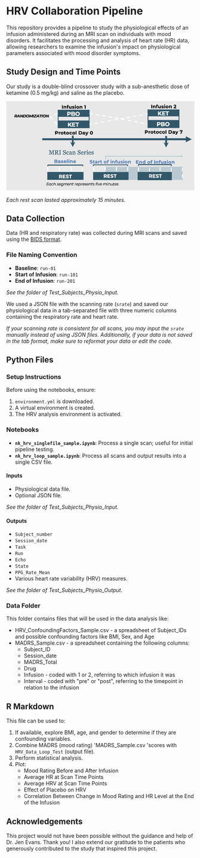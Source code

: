 # HRV Collaboration Pipeline

This repository provides a pipeline to study the physiological effects of an infusion administered during an MRI scan on individuals with mood disorders. It facilitates the processing and analysis of heart rate (HR) data, allowing researchers to examine the infusion's impact on physiological parameters associated with mood disorder symptoms.

## Study Design and Time Points

Our study is a double-blind crossover study with a sub-anesthetic dose of ketamine (0.5 mg/kg) and saline as the placebo.

![Study Design](Study_Design.png)

*Each rest scan lasted approximately 15 minutes.*

## Data Collection

Data (HR and respiratory rate) was collected during MRI scans and saved using the [BIDS format](https://bids-specification.readthedocs.io/en/stable/modality-specific-files/physiological-and-other-continuous-recordings.html).

### File Naming Convention
- **Baseline**: `run-01`
- **Start of Infusion**: `run-101`
- **End of Infusion**: `run-201`

*See the folder of Test_Subjects_Physio_Input.*

We used a JSON file with the scanning rate (`srate`) and saved our physiological data in a tab-separated file with three numeric columns containing the respiratory rate and heart rate.

*If your scanning rate is consistent for all scans, you may input the `srate` manually instead of using JSON files. Additionally, if your data is not saved in the tab format, make sure to reformat your data or edit the code.*

## Python Files

### Setup Instructions
Before using the notebooks, ensure:
1. `environment.yml` is downloaded.
2. A virtual environment is created.
3. The HRV analysis environment is activated.

### Notebooks
- **`nk_hrv_singlefile_sample.ipynb`**: Process a single scan; useful for initial pipeline testing.
- **`nk_hrv_loop_sample.ipynb`**: Process all scans and output results into a single CSV file.

#### Inputs
- Physiological data file.
- Optional JSON file.

*See the folder of Test_Subjects_Physio_Input.*

#### Outputs
- `Subject_number`
- `Session_date`
- `Task`
- `Run`
- `Echo`
- `State`
- `PPG_Rate_Mean`
- Various heart rate variability (HRV) measures.

*See the folder of Test_Subjects_Physio_Output.*

### Data Folder
This folder contains files that will be used in the data analysis like:
  - HRV_ConfoundingFactors_Sample.csv - a spreadsheet of Subject_IDs and possible confounding factors like BMI, Sex, and Age
  - MADRS_Sample.csv - a spreadsheet containing the following columns:
     - Subject_ID
     - Session_date
     - MADRS_Total
     - Drug
     - Infusion - coded with 1 or 2, referring to which infusion it was
     - Interval - coded with "pre" or "post", referring to the timepoint in relation to the infusion

## R Markdown

This file can be used to:
1. If available, explore BMI, age, and gender to determine if they are confounding variables.
2. Combine MADRS (mood rating) 'MADRS_Sample.csv 'scores with `HRV_Data_Loop_Test` (output file).
3. Perform statistical analysis.
4. Plot:
   - Mood Rating Before and After Infusion
   - Average HR at Scan Time Points
   - Average HRV at Scan Time Points
   - Effect of Placebo on HRV
   - Correlation Between Change in Mood Rating and HR Level at the End of the Infusion
## Acknowledgements

This project would not have been possible without the guidance and help of Dr. Jen Evans. Thank you! I also extend our gratitude to the patients who generously contributed to the study that inspired this project.

